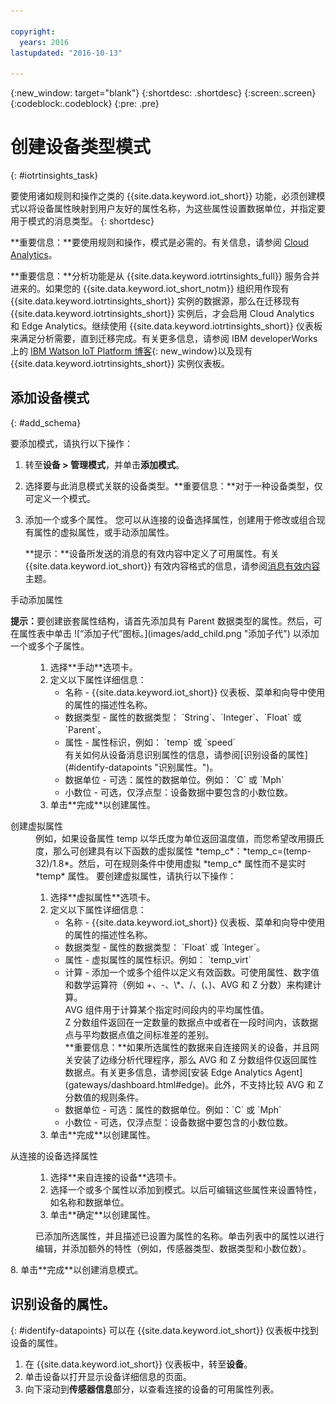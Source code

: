 ```yaml
---

copyright:
  years: 2016
lastupdated: "2016-10-13"

---
```


{:new_window: target="blank"}
{:shortdesc: .shortdesc}
{:screen:.screen}
{:codeblock:.codeblock}
{:pre: .pre}

# 创建设备类型模式
{: #iotrtinsights_task}

要使用诸如规则和操作之类的 {{site.data.keyword.iot_short}} 功能，必须创建模式以将设备属性映射到用户友好的属性名称，为这些属性设置数据单位，并指定要用于模式的消息类型。
{: shortdesc}

**重要信息：**要使用规则和操作，模式是必需的。有关信息，请参阅 [Cloud Analytics](cloud_analytics.html#rules)。

**重要信息：**分析功能是从 {{site.data.keyword.iotrtinsights_full}} 服务合并进来的。如果您的 {{site.data.keyword.iot_short_notm}} 组织用作现有 {{site.data.keyword.iotrtinsights_short}} 实例的数据源，那么在迁移现有 {{site.data.keyword.iotrtinsights_short}} 实例后，才会启用 Cloud Analytics 和 Edge Analytics。继续使用 {{site.data.keyword.iotrtinsights_short}} 仪表板来满足分析需要，直到迁移完成。有关更多信息，请参阅 IBM developerWorks 上的 [IBM Watson IoT Platform 博客](https://developer.ibm.com/iotplatform/2016/04/28/iot-real-time-insights-and-watson-iot-platform-a-match-made-in-heaven/){: new_window}以及现有 {{site.data.keyword.iotrtinsights_short}} 实例仪表板。  

## 添加设备模式
{: #add_schema}

要添加模式，请执行以下操作：  
1. 转至**设备 > 管理模式**，并单击**添加模式**。  
2. 选择要与此消息模式关联的设备类型。**重要信息：**对于一种设备类型，仅可定义一个模式。

3. 添加一个或多个属性。
    您可以从连接的设备选择属性，创建用于修改或组合现有属性的虚拟属性，或手动添加属性。  

    **提示：**设备所发送的消息的有效内容中定义了可用属性。有关 {{site.data.keyword.iot_short}} 有效内容格式的信息，请参阅[消息有效内容](reference/mqtt/index.html#message-payloadl "消息有效内容。")主题。   
  <dl>
  <dt>手动添加属性</dt>
  <p><b>提示：</b>要创建嵌套属性结构，请首先添加具有 Parent 数据类型的属性。然后，可在属性表中单击 ![“添加子代”图标。](images/add_child.png "添加子代") 以添加一个或多个子属性。</p>
  <dd>
  <ol>
    <li>选择**手动**选项卡。</li>
    <li>定义以下属性详细信息：
    <ul>  
      <li>名称 - {{site.data.keyword.iot_short}} 仪表板、菜单和向导中使用的属性的描述性名称。</li>
      <li>数据类型 - 属性的数据类型：  
   `String`、`Integer`、`Float` 或 `Parent`。</li>
   <!--<li>Event - A specific event to collect data for. Leave blank to collect for all events.</li>-->
   <li>属性 - 属性标识，例如：  
 `temp` 或 `speed`  </br> 有关如何从设备消息识别属性的信息，请参阅[识别设备的属性](#identify-datapoints "识别属性。")。</li>
  <li>数据单位 - 可选：属性的数据单位。例如：  
     `C` 或 `Mph`  </li>
     <li> 小数位 - 可选，仅浮点型：设备数据中要包含的小数位数。</li>
    </ul>
    </li>
    <li>单击**完成**以创建属性。</li>
  </ol>
  </dd>
  <dt>创建虚拟属性</dt>
  <dd> 例如，如果设备属性 temp 以华氏度为单位返回温度值，而您希望改用摄氏度，那么可创建具有以下函数的虚拟属性 *temp_c*：*temp_c=(temp-32)/1.8*。然后，可在规则条件中使用虚拟 *temp_c* 属性而不是实时 *temp* 属性。  
  要创建虚拟属性，请执行以下操作：
  <ol>
    <li>选择**虚拟属性**选项卡。</li>  
    <li>定义以下属性详细信息：
    <ul>
    <li>名称 - {{site.data.keyword.iot_short}} 仪表板、菜单和向导中使用的属性的描述性名称。</li>
    <li>数据类型 - 属性的数据类型：  
 `Float` 或 `Integer`。</li>
 <li>属性 - 虚拟属性的属性标识。例如：  
`temp_virt`</li>
    <li>计算 - 添加一个或多个组件以定义有效函数。可使用属性、数字值和数学运算符（例如 +、-、\*、/、(、)、AVG 和 Z 分数）来构建计算。</br>AVG 组件用于计算某个指定时间段内的平均属性值。</br>Z 分数组件返回在一定数量的数据点中或者在一段时间内，该数据点与平均数据点值之间标准差的差别。</br> **重要信息：**如果所选属性的数据来自连接网关的设备，并且网关安装了边缘分析代理程序，那么 AVG 和 Z 分数组件仅返回属性数据点。有关更多信息，请参阅[安装 Edge Analytics Agent](gateways/dashboard.html#edge)。此外，不支持比较 AVG 和 Z 分数值的规则条件。</li>
    <li>数据单位 - 可选：属性的数据单位。例如：`C` 或 `Mph`</li>
    <li> 小数位 - 可选，仅浮点型：设备数据中要包含的小数位数。</li>
   </ul>
   </li>
   <li>单击**完成**以创建属性。</li>
  </ol>
  </dd>
  <dt>从连接的设备选择属性</dt>
  <dd>
  <ol>
    <li>选择**来自连接的设备**选项卡。</li>  
    <li>选择一个或多个属性以添加到模式。以后可编辑这些属性来设置特性，如名称和数据单位。  
<!--**Important:** Each property must be unique for a schema. If you select multiple occurrences of the same property for different events, only one of the selected properties is added to the schema.</li>-->
  <li>单击**确定**以创建属性。</li>
  </ol>
  </dd>
    <dd>已添加所选属性，并且描述已设置为属性的名称。单击列表中的属性以进行编辑，并添加额外的特性（例如，传感器类型、数据类型和小数位数）。</dd>
  </dl>
8. 单击**完成**以创建消息模式。

## 识别设备的属性。
{: #identify-datapoints}
   可以在 {{site.data.keyword.iot_short}} 仪表板中找到设备的属性。

1. 在 {{site.data.keyword.iot_short}} 仪表板中，转至**设备**。
2. 单击设备以打开显示设备详细信息的页面。
3. 向下滚动到**传感器信息**部分，以查看连接的设备的可用属性列表。
